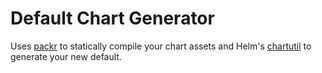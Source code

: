 # Default Chart Generator

Uses [packr](https://github.com/gobuffalo/packr) to statically compile your chart assets and Helm's [chartutil](https://godoc.org/k8s.io/helm/pkg/chartutil) to generate your new default.